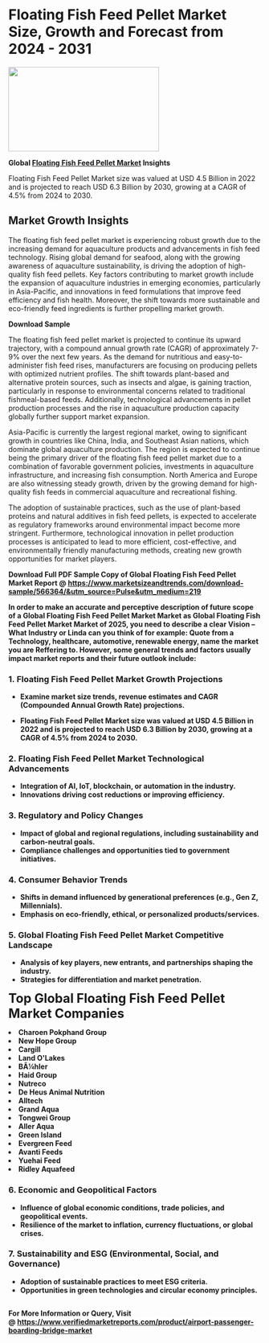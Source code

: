 <H1>Floating Fish Feed Pellet Market Size, Growth and Forecast from 2024 - 2031</H1><img class="aligncenter size-medium wp-image-584254" src="https://thirdeyenews.in/wp-content/uploads/2024/09/Global-Market-Research-300x168.jpeg" alt="" width="300" height="168" /><p><strong>Global&nbsp;<a href="https://www.marketsizeandtrends.com/download-sample/566364/&amp;utm_source=Pulse&amp;utm_medium=219">Floating Fish Feed Pellet Market</a> Insights</strong></p><p>Floating Fish Feed Pellet Market size was valued at USD 4.5 Billion in 2022 and is projected to reach USD 6.3 Billion by 2030, growing at a CAGR of 4.5% from 2024 to 2030.</p><p><h2>Market Growth Insights</h2> <p>The floating fish feed pellet market is experiencing robust growth due to the increasing demand for aquaculture products and advancements in fish feed technology. Rising global demand for seafood, along with the growing awareness of aquaculture sustainability, is driving the adoption of high-quality fish feed pellets. Key factors contributing to market growth include the expansion of aquaculture industries in emerging economies, particularly in Asia-Pacific, and innovations in feed formulations that improve feed efficiency and fish health. Moreover, the shift towards more sustainable and eco-friendly feed ingredients is further propelling market growth.</p> <p><strong>Download Sample</strong></p> <p>The floating fish feed pellet market is projected to continue its upward trajectory, with a compound annual growth rate (CAGR) of approximately 7-9% over the next few years. As the demand for nutritious and easy-to-administer fish feed rises, manufacturers are focusing on producing pellets with optimized nutrient profiles. The shift towards plant-based and alternative protein sources, such as insects and algae, is gaining traction, particularly in response to environmental concerns related to traditional fishmeal-based feeds. Additionally, technological advancements in pellet production processes and the rise in aquaculture production capacity globally further support market expansion.</p> <p>Asia-Pacific is currently the largest regional market, owing to significant growth in countries like China, India, and Southeast Asian nations, which dominate global aquaculture production. The region is expected to continue being the primary driver of the floating fish feed pellet market due to a combination of favorable government policies, investments in aquaculture infrastructure, and increasing fish consumption. North America and Europe are also witnessing steady growth, driven by the growing demand for high-quality fish feeds in commercial aquaculture and recreational fishing.</p> <p>The adoption of sustainable practices, such as the use of plant-based proteins and natural additives in fish feed pellets, is expected to accelerate as regulatory frameworks around environmental impact become more stringent. Furthermore, technological innovation in pellet production processes is anticipated to lead to more efficient, cost-effective, and environmentally friendly manufacturing methods, creating new growth opportunities for market players.</p> <p><strong></p><p><span class=""><strong>Download Full PDF Sample Copy of Global Floating Fish Feed Pellet Market Report</strong> @ <a href="https://www.marketsizeandtrends.com/download-sample/566364/&amp;utm_source=Pulse&amp;utm_medium=219" target="_blank">https://www.marketsizeandtrends.com/download-sample/566364/&amp;utm_source=Pulse&amp;utm_medium=219</a></span></p><p>In order to make an accurate and perceptive description of future scope of a Global&nbsp;Floating Fish Feed Pellet Market Market as Global&nbsp;Floating Fish Feed Pellet Market Market of 2025, you need to describe a clear Vision &ndash; What Industry or Linda can you think of for example: Quote from a Technology, healthcare, automotive, renewable energy, name the market you are Reffering to. However, some general trends and factors usually impact market reports and their future outlook include:</p><h3>1.&nbsp;<strong>Floating Fish Feed Pellet Market Growth Projections</strong></h3><ul><li>Examine market size trends, revenue estimates and CAGR (Compounded Annual Growth Rate) projections.</li><li><p>Floating Fish Feed Pellet Market size was valued at USD 4.5 Billion in 2022 and is projected to reach USD 6.3 Billion by 2030, growing at a CAGR of 4.5% from 2024 to 2030.</p></li></ul><h3>2.&nbsp;<strong>Floating Fish Feed Pellet Market Technological Advancements</strong></h3><ul><li>Integration of AI, IoT, blockchain, or automation in the industry.</li><li>Innovations driving cost reductions or improving efficiency.</li></ul><h3>3.&nbsp;<strong>Regulatory and Policy Changes</strong></h3><ul><li>Impact of global and regional regulations, including sustainability and carbon-neutral goals.</li><li>Compliance challenges and opportunities tied to government initiatives.</li></ul><h3>4.&nbsp;<strong>Consumer Behavior Trends</strong></h3><ul><li>Shifts in demand influenced by generational preferences (e.g., Gen Z, Millennials).</li><li>Emphasis on eco-friendly, ethical, or personalized products/services.</li></ul><h3>5.&nbsp;<strong>Global Floating Fish Feed Pellet Market Competitive Landscape</strong></h3><ul><li>Analysis of key players, new entrants, and partnerships shaping the industry.</li><li>Strategies for differentiation and market penetration.</li></ul><p data-pm-slice="1 1 []"><span style="color: inherit; font-family: inherit; font-size: 25px;">Top Global Floating Fish Feed Pellet Market Companies</span></p><div class="" data-test-id=""><p><li>Charoen Pokphand Group</li><li> New Hope Group</li><li> Cargill</li><li> Land O'Lakes</li><li> BÃ¼hler</li><li> Haid Group</li><li> Nutreco</li><li> De Heus Animal Nutrition</li><li> Alltech</li><li> Grand Aqua</li><li> Tongwei Group</li><li> Aller Aqua</li><li> Green Island</li><li> Evergreen Feed</li><li> Avanti Feeds</li><li> Yuehai Feed</li><li> Ridley Aquafeed</li></p></div><h3>6.&nbsp;<strong>Economic and Geopolitical Factors</strong></h3><ul><li>Influence of global economic conditions, trade policies, and geopolitical events.</li><li>Resilience of the market to inflation, currency fluctuations, or global crises.</li></ul><h3>7.&nbsp;<strong>Sustainability and ESG (Environmental, Social, and Governance)</strong></h3><ul><li>Adoption of sustainable practices to meet ESG criteria.</li><li>Opportunities in green technologies and circular economy principles.</li></ul><h2><strong style="font-size: 14px;">For More Information or Query, Visit @&nbsp;</strong><a style="background-color: #ffffff; font-size: 14px;" href="https://www.marketsizeandtrends.com/report/floating-fish-feed-pellet-market/" target="_blank">https://www.verifiedmarketreports.com/product/airport-passenger-boarding-bridge-market</a></h2>
